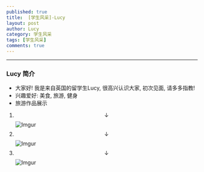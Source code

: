 ```yaml
---
published: true
title:  [学生风采]-Lucy
layout: post
author: Lucy
category: 学生风采
tags: [学生风采]
comments: true 
---
```


----

### Lucy 简介 ###

- 大家好! 我是来自英国的留学生Lucy, 很高兴认识大家, 初次见面, 请多多指教!
- 兴趣爱好: 美食, 旅游, 健身
- 旅游作品展示

<!--more-->
1. $$\downarrow$$
![Imgur](http://i.imgur.com/ldrVoO9.jpg)
1. $$\downarrow$$
![Imgur](http://i.imgur.com/TdUJiaF.jpg)
1. $$\downarrow$$
![Imgur](http://i.imgur.com/HbBa2Js.jpg)
